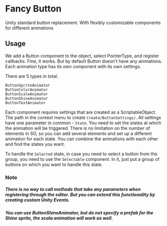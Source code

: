 # Fancy Button
Unity standard button replacement. With flexibly customizable components for different animations

## Usage

We add a Button component to the object, select PointerType, and register callbacks. Fine, it works.
But by default Button doesn't have any animations. Each animation type has its own component with its own settings. 

There are 5 types in total:

```
ButtonSpriteAnimator 
ButtonColorAnimator
ButtonScaleAnimator 
ButtonShineAnimator 
ButtonTextAnimator 
```

Each component requires settings that are created as a ScriptableObject. The path in the context menu to create `Create/ButtonSettings/`. All settings have one parameter in common - `State`. You need to set the states at which the animation will be triggered. There is no limitation on the number of elements in SO, so you can add several elements and set up a different animation for each state. You can combine the animations with each other and find the states you want. 

To handle the `Selected` state, in case you need to select a button from the group, you need to use the `Selectable` component. In it, just put a group of buttons on which you want to handle this state.

### Note
##### There is no way to call methods that take any parameters when registering through the editor. But you can extend this functionality by creating custom Unity Events.
##### You can use ButtonShineAnimator, but do not specify a prefab for the Shine sprite, the scala animation will work as well. 
